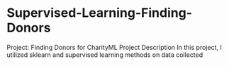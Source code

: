 # Supervised-Learning-Finding-Donors
Project: Finding Donors for CharityML 
Project Description 
In this project, I utilized sklearn and supervised learning methods on data collected 
